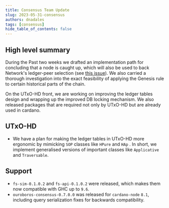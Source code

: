 ```yaml
---
title: Consensus Team Update
slug: 2023-05-31-consensus
authors: dnadales
tags: [consensus]
hide_table_of_contents: false
---
```


## High level summary

During the Past two weeks we drafted an implementation path for concluding that a node is caught up, which will also be used to back Network's ledger-peer selection (see [this issue](https://github.com/input-output-hk/ouroboros-consensus/issues/101)). We also carried a thorough investigation into the exact feasibility of applying the Genesis rule to certain historical parts of the chain.

On the UTxO-HD front, we are working on improving the ledger tables design and wrapping up the improved DB locking mechanism. We also released packages that are required not only by UTxO-HD but are already used in cardano.

## UTxO-HD

- We have a plan for making the ledger tables in UTxO-HD more ergonomic by mimicking `SOP` classes like `HPure` and `HAp` . In short, we implement generalised versions of important classes like `Applicative` and `Traversable`.

## Support

- `fs-sim-0.1.0.2` and `fs-api-0.1.0.2` were released, which makes them now compatible with GHC up to `9.6`.
- `ouroboros-consensus-0.7.0.0` was released for `cardano-node` `8.1`, including query serialization fixes for backwards compatibility.
